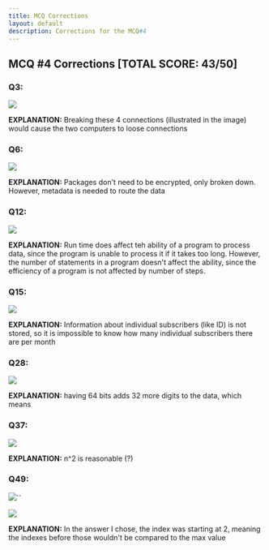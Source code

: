 ```yaml
---
title: MCQ Corrections 
layout: default
description: Corrections for the MCQ#4
---
```


<h2> MCQ #4 Corrections [TOTAL SCORE: 43/50]</h2>

### Q3: 
![](https://user-images.githubusercontent.com/111466888/229604617-88dd3d93-da57-4403-b4a6-02b2572a528c.png)

**EXPLANATION:**  Breaking these 4 connections (illustrated in the image) would cause the two computers to loose connections 

### Q6:

![](https://user-images.githubusercontent.com/111466888/229605028-9c2924e5-a817-4db3-8b71-0ced204ccbf8.png)

**EXPLANATION:** Packages don't need to be encrypted, only broken down. However, metadata is needed to route the data

### Q12:

![](https://user-images.githubusercontent.com/111466888/229605423-173e8705-6650-4405-8919-0d7e9605d1cb.png)

**EXPLANATION:** Run time does affect teh ability of a program to process data, since the program is unable to process it if it takes too long. However, the number of statements in a program doesn't affect the ability, since the efficiency of a program is not affected by number of steps.

### Q15: 

![](https://user-images.githubusercontent.com/111466888/229605901-33303fc4-345b-460e-bcce-b6e70a21802e.png)

**EXPLANATION:** Information about individual subscribers (like ID) is not stored, so it is impossible to know how many individual subscribers there are per month

### Q28: 

![](https://user-images.githubusercontent.com/111466888/229606277-e76e28d3-0088-49ac-b398-820de9f926e1.png)

**EXPLANATION:** having 64 bits adds 32 more digits to the data, which means 

### Q37: 

![](https://user-images.githubusercontent.com/111466888/229608850-219e2016-ab51-472d-82c9-237680c4969d.png)

**EXPLANATION:** n^2 is reasonable (?)

### Q49: 

![](https://user-images.githubusercontent.com/111466888/229609699-ba2a16b8-3135-4ac8-9577-655f15f42068.png)``

![](https://user-images.githubusercontent.com/111466888/229610358-c9e60c1b-ae94-4af4-95be-6110b70c421a.png)

**EXPLANATION:** In the answer I chose, the index was starting at 2, meaning the indexes before those wouldn't be compared to the max value
